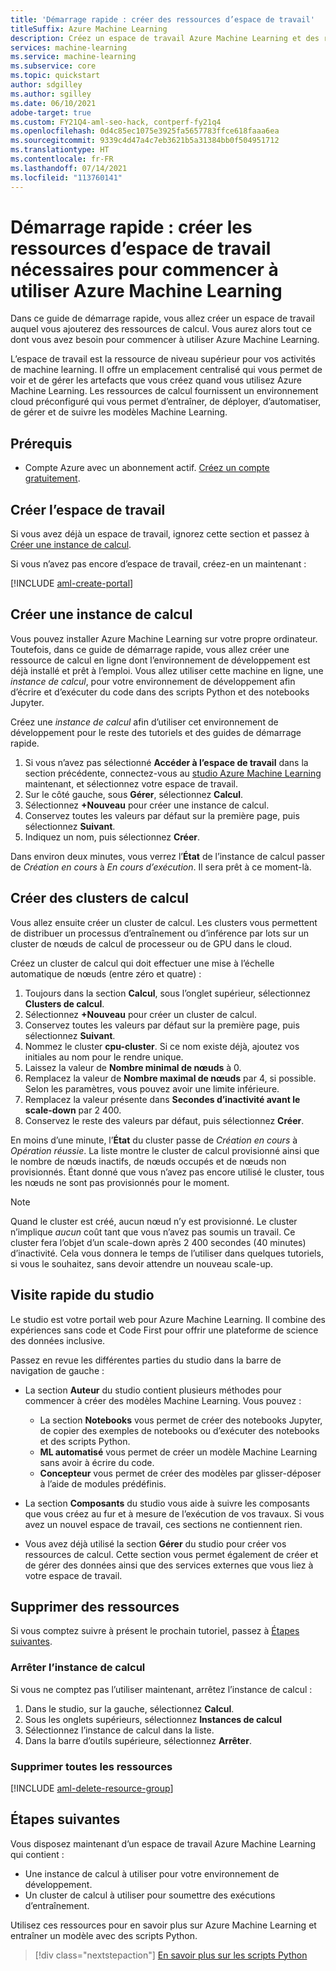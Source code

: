 ```yaml
---
title: 'Démarrage rapide : créer des ressources d’espace de travail'
titleSuffix: Azure Machine Learning
description: Créez un espace de travail Azure Machine Learning et des ressources cloud qui peuvent être utilisées pour l’apprentissage des modèles de Machine Learning.
services: machine-learning
ms.service: machine-learning
ms.subservice: core
ms.topic: quickstart
author: sdgilley
ms.author: sgilley
ms.date: 06/10/2021
adobe-target: true
ms.custom: FY21Q4-aml-seo-hack, contperf-fy21q4
ms.openlocfilehash: 0d4c85ec1075e3925fa5657783ffce618faaa6ea
ms.sourcegitcommit: 9339c4d47a4c7eb3621b5a31384bb0f504951712
ms.translationtype: HT
ms.contentlocale: fr-FR
ms.lasthandoff: 07/14/2021
ms.locfileid: "113760141"
---
```

# <a name="quickstart-create-workspace-resources-you-need-to-get-started-with-azure-machine-learning"></a>Démarrage rapide : créer les ressources d’espace de travail nécessaires pour commencer à utiliser Azure Machine Learning

Dans ce guide de démarrage rapide, vous allez créer un espace de travail auquel vous ajouterez des ressources de calcul. Vous aurez alors tout ce dont vous avez besoin pour commencer à utiliser Azure Machine Learning.  

L’espace de travail est la ressource de niveau supérieur pour vos activités de machine learning. Il offre un emplacement centralisé qui vous permet de voir et de gérer les artefacts que vous créez quand vous utilisez Azure Machine Learning. Les ressources de calcul fournissent un environnement cloud préconfiguré qui vous permet d’entraîner, de déployer, d’automatiser, de gérer et de suivre les modèles Machine Learning.


## <a name="prerequisites"></a>Prérequis

- Compte Azure avec un abonnement actif. [Créez un compte gratuitement](https://azure.microsoft.com/free/?WT.mc_id=A261C142F).

## <a name="create-the-workspace"></a>Créer l’espace de travail

Si vous avez déjà un espace de travail, ignorez cette section et passez à [Créer une instance de calcul](#instance).

Si vous n’avez pas encore d’espace de travail, créez-en un maintenant :

[!INCLUDE [aml-create-portal](../../includes/aml-create-in-portal.md)]

## <a name="create-compute-instance"></a><a name="instance"></a> Créer une instance de calcul

Vous pouvez installer Azure Machine Learning sur votre propre ordinateur.  Toutefois, dans ce guide de démarrage rapide, vous allez créer une ressource de calcul en ligne dont l’environnement de développement est déjà installé et prêt à l’emploi.  Vous allez utiliser cette machine en ligne, une *instance de calcul*, pour votre environnement de développement afin d’écrire et d’exécuter du code dans des scripts Python et des notebooks Jupyter.

Créez une *instance de calcul* afin d’utiliser cet environnement de développement pour le reste des tutoriels et des guides de démarrage rapide.

1. Si vous n’avez pas sélectionné **Accéder à l’espace de travail** dans la section précédente, connectez-vous au [studio Azure Machine Learning](https://ml.azure.com) maintenant, et sélectionnez votre espace de travail.
1. Sur le côté gauche, sous **Gérer**, sélectionnez **Calcul**.
1. Sélectionnez **+Nouveau** pour créer une instance de calcul.
1. Conservez toutes les valeurs par défaut sur la première page, puis sélectionnez **Suivant**.
1. Indiquez un nom, puis sélectionnez **Créer**.
 
Dans environ deux minutes, vous verrez l’**État** de l’instance de calcul passer de *Création en cours* à *En cours d’exécution*.  Il sera prêt à ce moment-là.  

## <a name="create-compute-clusters"></a><a name="cluster"></a> Créer des clusters de calcul

Vous allez ensuite créer un cluster de calcul.  Les clusters vous permettent de distribuer un processus d’entraînement ou d’inférence par lots sur un cluster de nœuds de calcul de processeur ou de GPU dans le cloud.

Créez un cluster de calcul qui doit effectuer une mise à l’échelle automatique de nœuds (entre zéro et quatre) :

1. Toujours dans la section **Calcul**, sous l’onglet supérieur, sélectionnez **Clusters de calcul**.
1. Sélectionnez **+Nouveau** pour créer un cluster de calcul.
1. Conservez toutes les valeurs par défaut sur la première page, puis sélectionnez **Suivant**.
1. Nommez le cluster **cpu-cluster**.  Si ce nom existe déjà, ajoutez vos initiales au nom pour le rendre unique.
1. Laissez la valeur de **Nombre minimal de nœuds** à 0.
1. Remplacez la valeur de **Nombre maximal de nœuds** par 4, si possible.  Selon les paramètres, vous pouvez avoir une limite inférieure.
1. Remplacez la valeur présente dans **Secondes d’inactivité avant le scale-down** par 2 400.
1. Conservez le reste des valeurs par défaut, puis sélectionnez **Créer**.

En moins d’une minute, l’**État** du cluster passe de *Création en cours* à *Opération réussie*.  La liste montre le cluster de calcul provisionné ainsi que le nombre de nœuds inactifs, de nœuds occupés et de nœuds non provisionnés.  Étant donné que vous n’avez pas encore utilisé le cluster, tous les nœuds ne sont pas provisionnés pour le moment. 

> [!NOTE]
> Quand le cluster est créé, aucun nœud n’y est provisionné. Le cluster n’implique *aucun* coût tant que vous n’avez pas soumis un travail. Ce cluster fera l’objet d’un scale-down après 2 400 secondes (40 minutes) d’inactivité.  Cela vous donnera le temps de l’utiliser dans quelques tutoriels, si vous le souhaitez, sans devoir attendre un nouveau scale-up.

## <a name="quick-tour-of-the-studio"></a><a name="studio"></a> Visite rapide du studio

Le studio est votre portail web pour Azure Machine Learning. Il combine des expériences sans code et Code First pour offrir une plateforme de science des données inclusive.

Passez en revue les différentes parties du studio dans la barre de navigation de gauche :

* La section **Auteur** du studio contient plusieurs méthodes pour commencer à créer des modèles Machine Learning.  Vous pouvez :

    * La section **Notebooks** vous permet de créer des notebooks Jupyter, de copier des exemples de notebooks ou d’exécuter des notebooks et des scripts Python.
    * **ML automatisé** vous permet de créer un modèle Machine Learning sans avoir à écrire du code.
    * **Concepteur** vous permet de créer des modèles par glisser-déposer à l’aide de modules prédéfinis.

* La section **Composants** du studio vous aide à suivre les composants que vous créez au fur et à mesure de l’exécution de vos travaux.  Si vous avez un nouvel espace de travail, ces sections ne contiennent rien.

* Vous avez déjà utilisé la section **Gérer** du studio pour créer vos ressources de calcul.  Cette section vous permet également de créer et de gérer des données ainsi que des services externes que vous liez à votre espace de travail.  

## <a name="clean-up-resources"></a><a name="clean-up"></a>Supprimer des ressources

Si vous comptez suivre à présent le prochain tutoriel, passez à [Étapes suivantes](#next-steps).

### <a name="stop-compute-instance"></a>Arrêter l’instance de calcul

Si vous ne comptez pas l’utiliser maintenant, arrêtez l’instance de calcul :

1. Dans le studio, sur la gauche, sélectionnez **Calcul**.
1. Sous les onglets supérieurs, sélectionnez **Instances de calcul**
1. Sélectionnez l’instance de calcul dans la liste.
1. Dans la barre d’outils supérieure, sélectionnez **Arrêter**.

### <a name="delete-all-resources"></a>Supprimer toutes les ressources

[!INCLUDE [aml-delete-resource-group](../../includes/aml-delete-resource-group.md)]

## <a name="next-steps"></a>Étapes suivantes

Vous disposez maintenant d’un espace de travail Azure Machine Learning qui contient :

- Une instance de calcul à utiliser pour votre environnement de développement.
- Un cluster de calcul à utiliser pour soumettre des exécutions d’entraînement.

Utilisez ces ressources pour en savoir plus sur Azure Machine Learning et entraîner un modèle avec des scripts Python.

> [!div class="nextstepaction"]
> [En savoir plus sur les scripts Python](tutorial-1st-experiment-hello-world.md)
>
